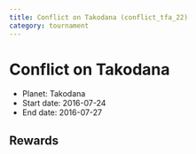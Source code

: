 ```yaml
---
title: Conflict on Takodana (conflict_tfa_22)
category: tournament
---
```

# Conflict on Takodana

  * Planet: Takodana
  * Start date: 2016-07-24
  * End date: 2016-07-27

## Rewards

